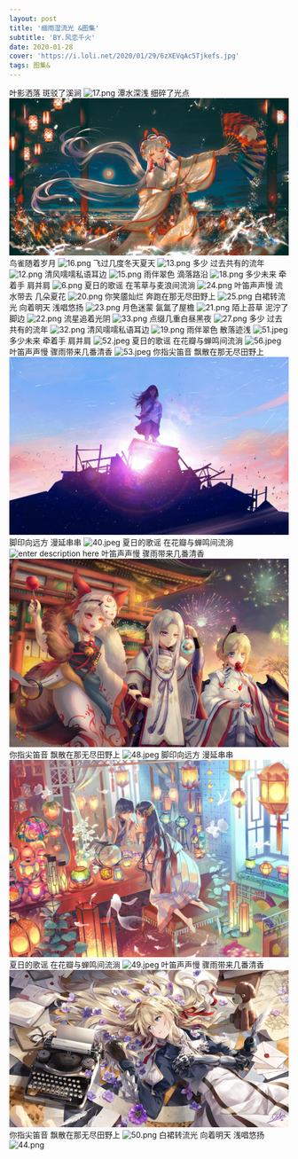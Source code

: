```yaml
---
layout: post
title: '细雨湿流光 &图集'
subtitle: 'BY.风恋千火'
date: 2020-01-28
cover: 'https://i.loli.net/2020/01/29/6zXEVqAc5Tjkefs.jpg'
tags: 图集&
---
```

叶影洒落 斑驳了溪涧
![17.png](https://i.loli.net/2020/01/29/D5cW2nutj6RvzlQ.png)
潭水深浅 细碎了光点
![enter description here](./images/5.png)
鸟雀随着岁月
![16.png](https://i.loli.net/2020/01/28/3yYpAWPL6VQgROa.png)
飞过几度冬天夏天
![13.png](https://i.loli.net/2020/01/28/6Lj9vuOPf1T8omh.png)
多少 过去共有的流年
![12.png](https://i.loli.net/2020/01/28/JdXBpeTWMt7qU9u.png)
清风嚅嚅私语耳边
![15.png](https://i.loli.net/2020/01/28/YMJi14QbZy9vsNK.png)
雨伴翠色 滴落路沿
![18.png](https://i.loli.net/2020/01/28/U4XgMRZpDG61ylN.png)
多少未来 牵着手 肩并肩
![6.png](https://i.loli.net/2020/01/28/sRGbOScwYK7vNB6.jpg)
夏日的歌谣 在苇草与麦浪间流淌
![24.png](https://i.loli.net/2020/01/28/W5s2zJcL1bpCftU.png)
叶笛声声慢 流水带去 几朵夏花
![20.png](https://i.loli.net/2020/01/28/qhtiaB9I8PvmsXW.png)
你笑靥灿烂 奔跑在那无尽田野上
![25.png](https://i.loli.net/2020/01/28/VjtkIAYEz3rh29a.png)
白裙转流光 向着明天 浅唱悠扬
![23.png](https://i.loli.net/2020/01/28/uKFdPHO2JTx9laS.png)
月色迷蒙 氤氲了屋檐
![21.png](https://i.loli.net/2020/01/28/TRCWJcQbivDZfXF.png)
陌上苔草 泥泞了脚边
![22.png](https://i.loli.net/2020/02/20/Wftq7OJU4rQX1Cg.png)
流星追着光阴
![33.png](https://i.loli.net/2020/02/20/jy6uU2BzStmpI5W.png)
点缀几重白昼黑夜
![27.png](https://i.loli.net/2020/02/20/Jgd5wZrMj2skEW7.png)
多少 过去共有的流年
![32.png](https://i.loli.net/2020/02/20/Z1uSs9Nh8WQAV6v.png)
清风嚅嚅私语耳边
![19.png](https://i.loli.net/2020/02/20/7unV9p2Rl36csom.png)
雨伴翠色 散落迹浅
![51.jpeg](https://i.loli.net/2020/02/20/eKBahxwCDyOsLzN.jpg)
多少未来 牵着手 肩并肩
![52.jpeg](https://i.loli.net/2020/02/20/saxFgAeihwImv8C.jpg)
夏日的歌谣 在花瓣与蝉鸣间流淌
![56.jpeg](https://i.loli.net/2020/02/20/ClaLHTQ6Mu3wJzD.jpg)
叶笛声声慢 骤雨带来几番清香
![53.jpeg](https://i.loli.net/2020/02/20/ZBQNhFTqEClxbRs.jpg)
你指尖笛音 飘散在那无尽田野上
![enter description here](./images/37.png)
脚印向远方 漫延串串
![40.jpeg](https://i.loli.net/2020/01/29/le9WGB1MpqbJ8A7.jpg)
夏日的歌谣 在花瓣与蝉鸣间流淌
![enter description here](./images/11.png)
叶笛声声慢 骤雨带来几番清香
![enter description here](./images/41.jpeg)
你指尖笛音 飘散在那无尽田野上
![48.jpeg](https://i.loli.net/2020/01/29/mSrAIXGMnP6ex3T.jpg)
脚印向远方 漫延串串
![enter description here](./images/10.png)
夏日的歌谣 在花瓣与蝉鸣间流淌
![49.jpeg](https://i.loli.net/2020/01/29/6zXEVqAc5Tjkefs.jpg)
叶笛声声慢 骤雨带来几番清香
![enter description here](./images/55.png)
你指尖笛音 飘散在那无尽田野上
![50.png](https://i.loli.net/2020/01/29/8jNEHFKiQznvfJW.png)
白裙转流光 向着明天 浅唱悠扬
![44.png](https://i.loli.net/2020/01/29/eWTavBwUdxXk9gK.png)